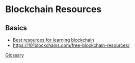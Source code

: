 # Blockchain Resources

## Basics

* [Best resources for learning blockchain](https://medium.com/coinmonks/best-resources-to-learn-blockchain-development-in-2023-cdd03bab58db)
* https://101blockchains.com/free-blockchain-resources/

[Glossary]()

##
